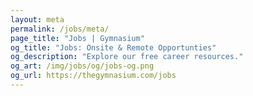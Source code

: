 ```yaml
---
layout: meta
permalink: /jobs/meta/
page_title: "Jobs | Gymnasium"
og_title: "Jobs: Onsite & Remote Opportunties"
og_description: "Explore our free career resources."
og_art: /img/jobs/og/jobs-og.png
og_url: https://thegymnasium.com/jobs
---
```

